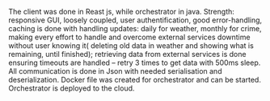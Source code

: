 The client was done in Reast js, while orchestrator in java.
Strength: responsive GUI, loosely coupled, user authentification, good error-handling, caching is done with handling updates: daily for weather, monthly for crime, making every effort to handle and overcome external services downtime without user knowing it( deleting old data in weather and showing what is remaining, until finished); retrieving data from external services is done ensuring timeouts are handled – retry 3 times to get data with 500ms sleep. All communication is done in Json with needed serialisation and deserialization. Docker file was created for orchestrator and can be started. Orchestrator is deployed to the cloud.
